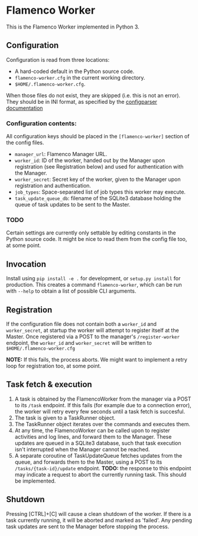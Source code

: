# Flamenco Worker

This is the Flamenco Worker implemented in Python 3.


## Configuration

Configuration is read from three locations:

- A hard-coded default in the Python source code.
- `flamenco-worker.cfg` in the current working directory.
- `$HOME/.flamenco-worker.cfg`.

When those files do not exist, they are skipped (i.e. this is not an error). They
should be in INI format, as specified by the
[configparser documentation](https://docs.python.org/3/library/configparser.html)

### Configuration contents:

All configuration keys should be placed in the `[flamenco-worker]` section of the
config files.

- `manager_url`: Flamenco Manager URL.
- `worker_id`: ID of the worker, handed out by the Manager upon registration (see
  Registration below) and used for authentication with the Manager.
- `worker_secret`: Secret key of the worker, given to the Manager upon registration
  and authentication.
- `job_types`: Space-separated list of job types this worker may execute.
- `task_update_queue_db`: filename of the SQLite3 database holding the queue of task
  updates to be sent to the Master.

### TODO

Certain settings are currently only settable by editing constants in the Python source code.
It might be nice to read them from the config file too, at some point.

## Invocation

Install using `pip install -e .` for development, or `setup.py install` for production.
This creates a command `flamenco-worker`, which can be run with `--help` to obtain
a list of possible CLI arguments.

## Registration

If the configuration file does not contain both a `worker_id` and `worker_secret`, at startup
the worker will attempt to register itself at the Master.
Once registered via a POST to the manager's `/register-worker` endpoint, the `worker_id` and
`worker_secret` will be written to `$HOME/.flamenco-worker.cfg`

**NOTE:** If this fails, the process aborts. We might want to implement a retry loop for
registration too, at some point.

## Task fetch & execution

1. A task is obtained by the FlamencoWorker from the manager via a POST to its `/task` endpoint.
   If this fails (for example due to a connection error), the worker will retry every few seconds
   until a task fetch is succesful.
2. The task is given to a TaskRunner object.
3. The TaskRunner object iterates over the commands and executes them.
4. At any time, the FlamencoWorker can be called upon to register activities and log lines,
   and forward them to the Manager. These updates are queued in a SQLite3 database, such that
   task execution isn't interrupted when the Manager cannot be reached.
5. A separate coroutine of TaskUpdateQueue fetches updates from the queue, and forwards them to
   the Master, using a POST to its `/tasks/{task-id}/update` endpoint.
   **TODO:** the response to this endpoint may indicate a request to abort the currently running
   task. This should be implemented.


## Shutdown

Pressing [CTRL]+[C] will cause a clean shutdown of the worker.
If there is a task currently running, it will be aborted and marked as 'failed'. Any pending
task updates are sent to the Manager before stopping the process.
